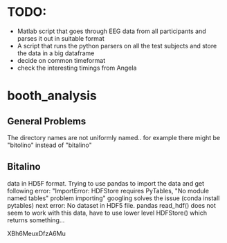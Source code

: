 # TODO:
- Matlab script that goes through EEG data from all participants and parses it out in suitable format
- A script that runs the python parsers on all the test subjects and store the data in a big dataframe
- decide on common timeformat
- check the interesting timings from Angela

# booth_analysis

## General Problems
The directory names are not uniformly named.. for example there might be "bitolino" instead of "bitalino"

## Bitalino
data in HD5F format. Trying to use pandas to import the data and get following error:
"ImportError: HDFStore requires PyTables, "No module named tables" problem importing"
googling solves the issue (conda install pytables)
next error:
No dataset in HDF5 file.
pandas read_hdf() does not seem to work with this data, have to use lower level HDFStore() which
returns something...


XBh6MeuxDfzA6Mu
